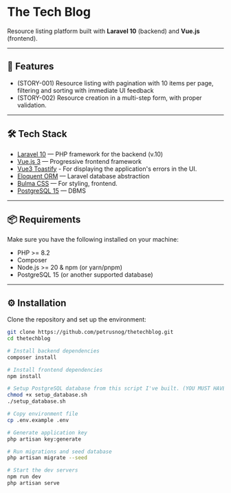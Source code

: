 # The Tech Blog

Resource listing platform built with **Laravel 10** (backend) and **Vue.js** (frontend).

---

## 🚀 Features

- (STORY-001) Resource listing with pagination with 10 items per page, filtering and sorting with immediate UI feedback
- (STORY-002) Resource creation in a multi-step form, with proper validation.
---

## 🛠️ Tech Stack

- [Laravel 10](https://laravel.com/) — PHP framework for the backend (v.10)
- [Vue.js 3](https://vuejs.org/) — Progressive frontend framework
- [Vue3 Toastify](https://vue3-toastify.js-bridge.com/) - For displaying the application's errors in the UI.
- [Eloquent ORM](https://laravel.com/docs/eloquent) — Laravel database abstraction
- [Bulma CSS](https://bulma.io/) — For styling, frontend.
- [PostgreSQL 15](https://www.postgresql.org/) — DBMS

---

## 📦 Requirements

Make sure you have the following installed on your machine:

- PHP >= 8.2
- Composer
- Node.js >= 20 & npm (or yarn/pnpm)
- PostgreSQL 15 (or another supported database)

---

## ⚙️ Installation

Clone the repository and set up the environment:

```bash
git clone https://github.com/petrusnog/thetechblog.git
cd thetechblog

# Install backend dependencies
composer install

# Install frontend dependencies
npm install

# Setup PostgreSQL database from this script I've built. (YOU MUST HAVE POSTGRESQL INSTALLED IN YOUR LOCAL MACHINE)
chmod +x setup_database.sh
./setup_database.sh

# Copy environment file
cp .env.example .env

# Generate application key
php artisan key:generate

# Run migrations and seed database
php artisan migrate --seed

# Start the dev servers
npm run dev
php artisan serve

